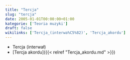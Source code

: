 ```yaml
---
title: "Tercja"
slug: "tercja"
date: 2005-01-01T00:00:00+01:00
kategorie: ['Teoria muzyki']
draft: false
wikilinks: ['Tercja_(interwa%C5%82)', 'Tercja_akordu']
---
```

  - Tercja (interwał)<!-- link nie odnosił się do niczego: 'Tercja' ('content/książka/Tercja.md') links to 'Tercja_\\(interwał\\)' ('content/książka/Tercja_\\(interwał\\).md') and that does not exist -->
  - [Tercja akordu]({{< relref "Tercja_akordu.md" >}})

